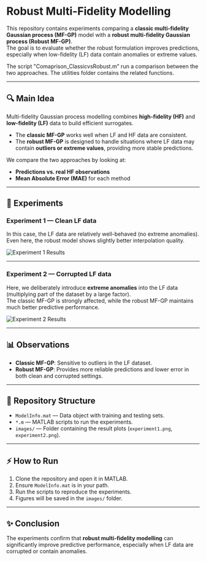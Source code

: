 # Robust Multi-Fidelity Modelling

This repository contains experiments comparing a **classic multi-fidelity Gaussian process (MF-GP)** model with a **robust multi-fidelity Gaussian process (Robust MF-GP)**.  
The goal is to evaluate whether the robust formulation improves predictions, especially when low-fidelity (LF) data contain anomalies or extreme values.

The script "Comaprison_ClassicvsRobust.m" run a comparison between the two approaches. The utilities folder contains the related functions.

---

## 🔍 Main Idea

Multi-fidelity Gaussian process modelling combines **high-fidelity (HF)** and **low-fidelity (LF)** data to build efficient surrogates.  
- The **classic MF-GP** works well when LF and HF data are consistent.  
- The **robust MF-GP** is designed to handle situations where LF data may contain **outliers or extreme values**, providing more stable predictions.

We compare the two approaches by looking at:
- **Predictions vs. real HF observations**  
- **Mean Absolute Error (MAE)** for each method  

---

## 🧪 Experiments

### **Experiment 1 — Clean LF data**
In this case, the LF data are relatively well-behaved (no extreme anomalies).  
Even here, the robust model shows slightly better interpolation quality.  

![Experiment 1 Results](images/experiment1.png)

---

### **Experiment 2 — Corrupted LF data**
Here, we deliberately introduce **extreme anomalies** into the LF data (multiplying part of the dataset by a large factor).  
The classic MF-GP is strongly affected, while the robust MF-GP maintains much better predictive performance.  

![Experiment 2 Results](images/experiment2.png)

---

## 📊 Observations
- **Classic MF-GP**: Sensitive to outliers in the LF dataset.  
- **Robust MF-GP**: Provides more reliable predictions and lower error in both clean and corrupted settings.  

---

## 📂 Repository Structure
- `ModelInfo.mat` — Data object with training and testing sets.  
- `*.m` — MATLAB scripts to run the experiments.  
- `images/` — Folder containing the result plots (`experiment1.png`, `experiment2.png`).  

---

## ⚡ How to Run
1. Clone the repository and open it in MATLAB.  
2. Ensure `ModelInfo.mat` is in your path.  
3. Run the scripts to reproduce the experiments.  
4. Figures will be saved in the `images/` folder.  

---

## ✨ Conclusion
The experiments confirm that **robust multi-fidelity modelling** can significantly improve predictive performance, especially when LF data are corrupted or contain anomalies.
